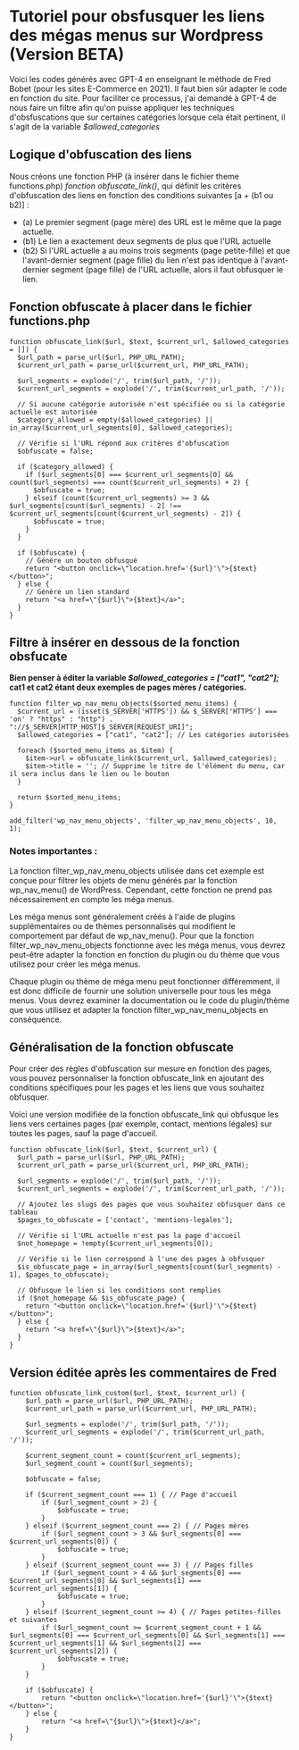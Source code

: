 # Tutoriel pour obsfusquer les liens des mégas menus sur Wordpress (Version BETA)

Voici les codes générés avec GPT-4 en enseignant le méthode de Fred Bobet (pour les sites E-Commerce en 2021). Il faut bien sûr adapter le code en fonction du site. Pour faciliter ce processus, j'ai demandé à GPT-4 de nous faire un filtre afin qu'on puisse appliquer les techniques d'obsfuscations que sur certaines catégories lorsque cela était pertinent, il s'agit de la variable  *$allowed_categories*

## Logique d'obfuscation des liens

Nous créons une fonction PHP (à insérer dans le fichier theme functions.php) *fonction obfuscate_link()*, qui définit les critères d'obfuscation des liens en fonction des conditions suivantes [a + (b1 ou b2)] :

- (a) Le premier segment (page mère) des URL est le même que la page actuelle.
- (b1) Le lien a exactement deux segments de plus que l'URL actuelle
- (b2) Si l'URL actuelle a au moins trois segments (page petite-fille) et que l'avant-dernier segment (page fille) du lien n'est pas identique à l'avant-dernier segment (page fille) de l'URL actuelle, alors il faut obfusquer le lien.

## Fonction obfuscate à placer dans le fichier functions.php
```
function obfuscate_link($url, $text, $current_url, $allowed_categories = []) {
  $url_path = parse_url($url, PHP_URL_PATH);
  $current_url_path = parse_url($current_url, PHP_URL_PATH);

  $url_segments = explode('/', trim($url_path, '/'));
  $current_url_segments = explode('/', trim($current_url_path, '/'));

  // Si aucune catégorie autorisée n'est spécifiée ou si la catégorie actuelle est autorisée
  $category_allowed = empty($allowed_categories) || in_array($current_url_segments[0], $allowed_categories);

  // Vérifie si l'URL répond aux critères d'obfuscation
  $obfuscate = false;

  if ($category_allowed) {
    if ($url_segments[0] === $current_url_segments[0] && count($url_segments) === count($current_url_segments) + 2) {
      $obfuscate = true;
    } elseif (count($current_url_segments) >= 3 && $url_segments[count($url_segments) - 2] !== $current_url_segments[count($current_url_segments) - 2]) {
      $obfuscate = true;
    }
  }

  if ($obfuscate) {
    // Génère un bouton obfusqué
    return "<button onclick=\"location.href='{$url}'\">{$text}</button>";
  } else {
    // Génère un lien standard
    return "<a href=\"{$url}\">{$text}</a>";
  }
}
```
## Filtre à insérer en dessous de la fonction obsfucate

**Bien penser à éditer la variable *$allowed_categories = ["cat1", "cat2"];* cat1 et cat2 étant deux exemples de pages mères / catégories.**
```
function filter_wp_nav_menu_objects($sorted_menu_items) {
  $current_url = (isset($_SERVER['HTTPS']) && $_SERVER['HTTPS'] === 'on' ? "https" : "http") . "://$_SERVER[HTTP_HOST]$_SERVER[REQUEST_URI]";
  $allowed_categories = ["cat1", "cat2"]; // Les catégories autorisées

  foreach ($sorted_menu_items as $item) {
    $item->url = obfuscate_link($current_url, $allowed_categories);
    $item->title = ''; // Supprime le titre de l'élément du menu, car il sera inclus dans le lien ou le bouton
  }

  return $sorted_menu_items;
}

add_filter('wp_nav_menu_objects', 'filter_wp_nav_menu_objects', 10, 1);
```

### Notes importantes : 
La fonction filter_wp_nav_menu_objects utilisée dans cet exemple est conçue pour filtrer les objets de menu générés par la fonction wp_nav_menu() de WordPress. Cependant, cette fonction ne prend pas nécessairement en compte les méga menus.

Les méga menus sont généralement créés à l'aide de plugins supplémentaires ou de thèmes personnalisés qui modifient le comportement par défaut de wp_nav_menu(). Pour que la fonction filter_wp_nav_menu_objects fonctionne avec les méga menus, vous devrez peut-être adapter la fonction en fonction du plugin ou du thème que vous utilisez pour créer les méga menus.

Chaque plugin ou thème de méga menu peut fonctionner différemment, il est donc difficile de fournir une solution universelle pour tous les méga menus. Vous devrez examiner la documentation ou le code du plugin/thème que vous utilisez et adapter la fonction filter_wp_nav_menu_objects en conséquence.

## Généralisation de la fonction obfuscate

Pour créer des règles d'obfuscation sur mesure en fonction des pages, vous pouvez personnaliser la fonction obfuscate_link en ajoutant des conditions spécifiques pour les pages et les liens que vous souhaitez obfusquer. 

Voici une version modifiée de la fonction obfuscate_link qui obfusque les liens vers certaines pages (par exemple, contact, mentions légales) sur toutes les pages, sauf la page d'accueil.

```
function obfuscate_link($url, $text, $current_url) {
  $url_path = parse_url($url, PHP_URL_PATH);
  $current_url_path = parse_url($current_url, PHP_URL_PATH);

  $url_segments = explode('/', trim($url_path, '/'));
  $current_url_segments = explode('/', trim($current_url_path, '/'));

  // Ajoutez les slugs des pages que vous souhaitez obfusquer dans ce tableau
  $pages_to_obfuscate = ['contact', 'mentions-legales'];

  // Vérifie si l'URL actuelle n'est pas la page d'accueil
  $not_homepage = !empty($current_url_segments[0]);

  // Vérifie si le lien correspond à l'une des pages à obfusquer
  $is_obfuscate_page = in_array($url_segments[count($url_segments) - 1], $pages_to_obfuscate);

  // Obfusque le lien si les conditions sont remplies
  if ($not_homepage && $is_obfuscate_page) {
    return "<button onclick=\"location.href='{$url}'\">{$text}</button>";
  } else {
    return "<a href=\"{$url}\">{$text}</a>";
  }
}
```

## Version éditée après les commentaires de Fred
```
function obfuscate_link_custom($url, $text, $current_url) {
    $url_path = parse_url($url, PHP_URL_PATH);
    $current_url_path = parse_url($current_url, PHP_URL_PATH);

    $url_segments = explode('/', trim($url_path, '/'));
    $current_url_segments = explode('/', trim($current_url_path, '/'));

    $current_segment_count = count($current_url_segments);
    $url_segment_count = count($url_segments);

    $obfuscate = false;

    if ($current_segment_count === 1) { // Page d'accueil
        if ($url_segment_count > 2) {
            $obfuscate = true;
        }
    } elseif ($current_segment_count === 2) { // Pages mères
        if ($url_segment_count > 3 && $url_segments[0] === $current_url_segments[0]) {
            $obfuscate = true;
        }
    } elseif ($current_segment_count === 3) { // Pages filles
        if ($url_segment_count > 4 && $url_segments[0] === $current_url_segments[0] && $url_segments[1] === $current_url_segments[1]) {
            $obfuscate = true;
        }
    } elseif ($current_segment_count >= 4) { // Pages petites-filles et suivantes
        if ($url_segment_count >= $current_segment_count + 1 && $url_segments[0] === $current_url_segments[0] && $url_segments[1] === $current_url_segments[1] && $url_segments[2] === $current_url_segments[2]) {
            $obfuscate = true;
        }
    }

    if ($obfuscate) {
        return "<button onclick=\"location.href='{$url}'\">{$text}</button>";
    } else {
        return "<a href=\"{$url}\">{$text}</a>";
    }
}
```
